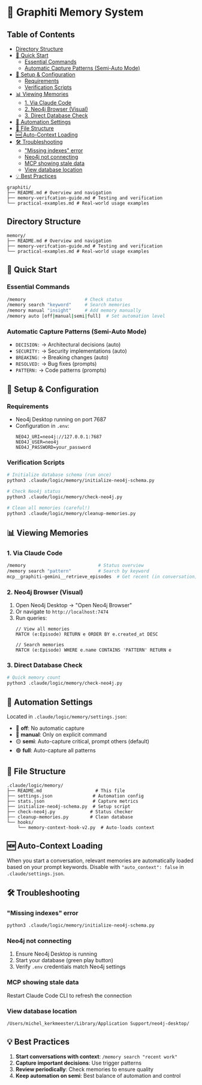 # 🧠 Graphiti Memory System

## Table of Contents

- [Directory Structure](#directory-structure)
- [🚀 Quick Start](#-quick-start)
  - [Essential Commands](#essential-commands)
  - [Automatic Capture Patterns (Semi-Auto Mode)](#automatic-capture-patterns-semi-auto-mode)
- [🔧 Setup & Configuration](#-setup-configuration)
  - [Requirements](#requirements)
  - [Verification Scripts](#verification-scripts)
- [📊 Viewing Memories](#-viewing-memories)
  - [1. Via Claude Code](#1-via-claude-code)
  - [2. Neo4j Browser (Visual)](#2-neo4j-browser-visual)
  - [3. Direct Database Check](#3-direct-database-check)
- [🤖 Automation Settings](#-automation-settings)
- [📂 File Structure](#-file-structure)
- [🆕 Auto-Context Loading](#-auto-context-loading)
- [🛠️ Troubleshooting](#-troubleshooting)
  - ["Missing indexes" error](#missing-indexes-error)
  - [Neo4j not connecting](#neo4j-not-connecting)
  - [MCP showing stale data](#mcp-showing-stale-data)
  - [View database location](#view-database-location)
- [💡 Best Practices](#-best-practices)
```
graphiti/
├── README.md # Overview and navigation
├── memory-verifcation-guide.md # Testing and verification
└── practical-examples.md # Real-world usage examples
```

## Directory Structure

```
memory/
├── README.md # Overview and navigation
├── memory-verifcation-guide.md # Testing and verification
└── practical-examples.md # Real-world usage examples
```

## 🚀 Quick Start

### Essential Commands
```bash
/memory                      # Check status
/memory search "keyword"     # Search memories  
/memory manual "insight"     # Add memory manually
/memory auto [off|manual|semi|full]  # Set automation level
```

### Automatic Capture Patterns (Semi-Auto Mode)
- `DECISION:` → Architectural decisions (auto)
- `SECURITY:` → Security implementations (auto)
- `BREAKING:` → Breaking changes (auto)
- `RESOLVED:` → Bug fixes (prompts)
- `PATTERN:` → Code patterns (prompts)

## 🔧 Setup & Configuration

### Requirements
- Neo4j Desktop running on port 7687
- Configuration in `.env`:
  ```
  NEO4J_URI=neo4j://127.0.0.1:7687
  NEO4J_USER=neo4j
  NEO4J_PASSWORD=your_password
  ```

### Verification Scripts
```bash
# Initialize database schema (run once)
python3 .claude/logic/memory/initialize-neo4j-schema.py

# Check Neo4j status
python3 .claude/logic/memory/check-neo4j.py

# Clean all memories (careful!)
python3 .claude/logic/memory/cleanup-memories.py
```

## 📊 Viewing Memories

### 1. Via Claude Code
```bash
/memory                           # Status overview
/memory search "pattern"          # Search by keyword
mcp__graphiti-gemini__retrieve_episodes  # Get recent (in conversation)
```

### 2. Neo4j Browser (Visual)
1. Open Neo4j Desktop → "Open Neo4j Browser"
2. Or navigate to `http://localhost:7474`
3. Run queries:
   ```cypher
   // View all memories
   MATCH (e:Episode) RETURN e ORDER BY e.created_at DESC
   
   // Search memories
   MATCH (e:Episode) WHERE e.name CONTAINS 'PATTERN' RETURN e
   ```

### 3. Direct Database Check
```bash
# Quick memory count
python3 .claude/logic/memory/check-neo4j.py
```

## 🤖 Automation Settings

Located in `.claude/logic/memory/settings.json`:
- 🔴 **off**: No automatic capture
- 🔵 **manual**: Only on explicit command
- 🟡 **semi**: Auto-capture critical, prompt others (default)
- 🟢 **full**: Auto-capture all patterns

## 📂 File Structure

```
.claude/logic/memory/
├── README.md                    # This file
├── settings.json               # Automation config
├── stats.json                  # Capture metrics
├── initialize-neo4j-schema.py  # Setup script
├── check-neo4j.py             # Status checker
├── cleanup-memories.py        # Clean database
└── hooks/
    └── memory-context-hook-v2.py  # Auto-loads context
```

## 🆕 Auto-Context Loading

When you start a conversation, relevant memories are automatically loaded based on your prompt keywords. Disable with `"auto_context": false` in `.claude/settings.json`.

## 🛠️ Troubleshooting

### "Missing indexes" error
```bash
python3 .claude/logic/memory/initialize-neo4j-schema.py
```

### Neo4j not connecting
1. Ensure Neo4j Desktop is running
2. Start your database (green play button)
3. Verify `.env` credentials match Neo4j settings

### MCP showing stale data
Restart Claude Code CLI to refresh the connection

### View database location
```
/Users/michel_kerkmeester/Library/Application Support/neo4j-desktop/
```

## 💡 Best Practices

1. **Start conversations with context**: `/memory search "recent work"`
2. **Capture important decisions**: Use trigger patterns
3. **Review periodically**: Check memories to ensure quality
4. **Keep automation on semi**: Best balance of automation and control